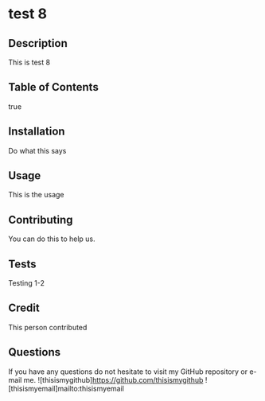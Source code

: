 # test 8

  ## Description
  This is test 8

  ## Table of Contents
  true

  ## Installation
  Do what this says

  ## Usage
  This is the usage

  ## Contributing
  You can do this to help us.

  ## Tests
  Testing 1-2

  ## Credit
  This person contributed

  ## Questions
  If you have any questions do not hesitate to visit my GitHub repository or e-mail me.
  ![thisismygithub]https://github.com/thisismygithub
  ![thisismyemail]mailto:thisismyemail
